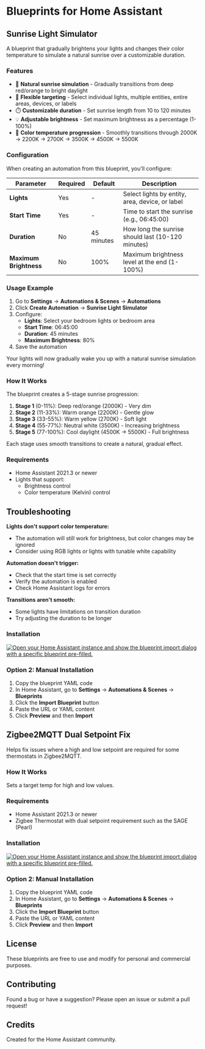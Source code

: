 # Blueprints for Home Assistant

## Sunrise Light Simulator

A blueprint that gradually brightens your lights and changes their color temperature to simulate a natural sunrise over a customizable duration.

### Features

- 🌅 **Natural sunrise simulation** - Gradually transitions from deep red/orange to bright daylight
- 🎯 **Flexible targeting** - Select individual lights, multiple entities, entire areas, devices, or labels
- ⏱️ **Customizable duration** - Set sunrise length from 10 to 120 minutes
- 💡 **Adjustable brightness** - Set maximum brightness as a percentage (1-100%)
- 🎨 **Color temperature progression** - Smoothly transitions through 2000K → 2200K → 2700K → 3500K → 4500K → 5500K

### Configuration

When creating an automation from this blueprint, you'll configure:

| Parameter | Required | Default | Description |
|-----------|----------|---------|-------------|
| **Lights** | Yes | - | Select lights by entity, area, device, or label |
| **Start Time** | Yes | - | Time to start the sunrise (e.g., 06:45:00) |
| **Duration** | No | 45 minutes | How long the sunrise should last (10-120 minutes) |
| **Maximum Brightness** | No | 100% | Maximum brightness level at the end (1-100%) |

### Usage Example

1. Go to **Settings** → **Automations & Scenes** → **Automations**
2. Click **Create Automation** → **Sunrise Light Simulator**
3. Configure:
   - **Lights**: Select your bedroom lights or bedroom area
   - **Start Time**: 06:45:00
   - **Duration**: 45 minutes
   - **Maximum Brightness**: 80%
4. Save the automation

Your lights will now gradually wake you up with a natural sunrise simulation every morning!

### How It Works

The blueprint creates a 5-stage sunrise progression:

1. **Stage 1** (0-11%): Deep red/orange (2000K) - Very dim
2. **Stage 2** (11-33%): Warm orange (2200K) - Gentle glow
3. **Stage 3** (33-55%): Warm yellow (2700K) - Soft light
4. **Stage 4** (55-77%): Neutral white (3500K) - Increasing brightness
5. **Stage 5** (77-100%): Cool daylight (4500K → 5500K) - Full brightness

Each stage uses smooth transitions to create a natural, gradual effect.

### Requirements

- Home Assistant 2021.3 or newer
- Lights that support:
  - Brightness control
  - Color temperature (Kelvin) control

## Troubleshooting

**Lights don't support color temperature:**
- The automation will still work for brightness, but color changes may be ignored
- Consider using RGB lights or lights with tunable white capability

**Automation doesn't trigger:**
- Check that the start time is set correctly
- Verify the automation is enabled
- Check Home Assistant logs for errors

**Transitions aren't smooth:**
- Some lights have limitations on transition duration
- Try adjusting the duration to be longer

### Installation

[![Open your Home Assistant instance and show the blueprint import dialog with a specific blueprint pre-filled.](https://my.home-assistant.io/badges/blueprint_import.svg)](https://my.home-assistant.io/redirect/blueprint_import/?blueprint_url=https%3A%2F%2Fraw.githubusercontent.com%2Fseanharsh%2FHome-Assistant-Blueprints%2Fmain%2Fautomation%2Fsunrise_light_simulator.yaml)

### Option 2: Manual Installation
1. Copy the blueprint YAML code
2. In Home Assistant, go to **Settings** → **Automations & Scenes** → **Blueprints**
3. Click the **Import Blueprint** button
4. Paste the URL or YAML content
5. Click **Preview** and then **Import**

## Zigbee2MQTT Dual Setpoint Fix

Helps fix issues where a high and low setpoint are required for some thermostats in Zigbee2MQTT.

### How It Works

Sets a target temp for high and low values.

### Requirements

- Home Assistant 2021.3 or newer
- Zigbee Thermostat with dual setpoint requirement such as the SAGE (Pearl)

### Installation

[![Open your Home Assistant instance and show the blueprint import dialog with a specific blueprint pre-filled.](https://my.home-assistant.io/badges/blueprint_import.svg)](https://my.home-assistant.io/redirect/blueprint_import/?blueprint_url=https%3A%2F%2Fraw.githubusercontent.com%2Fseanharsh%2FHome-Assistant-Blueprints%2Fmain%2Fautomation%2Fz2m_thermostat_dual_setpoint_fix.yaml)

### Option 2: Manual Installation
1. Copy the blueprint YAML code
2. In Home Assistant, go to **Settings** → **Automations & Scenes** → **Blueprints**
3. Click the **Import Blueprint** button
4. Paste the URL or YAML content
5. Click **Preview** and then **Import**


## License

These blueprints are free to use and modify for personal and commercial purposes.

## Contributing

Found a bug or have a suggestion? Please open an issue or submit a pull request!

## Credits

Created for the Home Assistant community.
